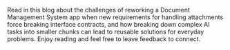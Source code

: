 Read in this blog about the challenges of reworking a Document Management System app when new requirements for handling attachments force breaking interface contracts, and how breaking down complex AI tasks into smaller chunks can lead to reusable solutions for everyday problems. Enjoy reading and feel free to leave feedback to connect.
